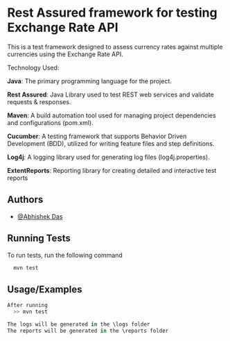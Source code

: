 
# Rest Assured framework for testing Exchange Rate API

This is a test framework designed to assess currency rates against multiple currencies using the Exchange Rate API.

Technology Used:

**Java**: The primary programming language for the project.

**Rest Assured**: Java Library used to test REST web services and validate requests & responses.

**Maven**: A build automation tool used for managing project dependencies and configurations (pom.xml).

**Cucumber**: A testing framework that supports Behavior Driven Development (BDD), utilized for writing feature files and step definitions.

**Log4j**: A logging library used for generating log files (log4j.properties).

**ExtentReports**: Reporting library for creating detailed and interactive test reports



## Authors

- [@Abhishek Das](mailto:abhishek.das11@gds.ey.com)


## Running Tests

To run tests, run the following command

```bash
  mvn test
```


## Usage/Examples

```javascript
After running
  >> mvn test

The logs will be generated in the \logs folder
The reports will be generated in the \reports folder  
```

